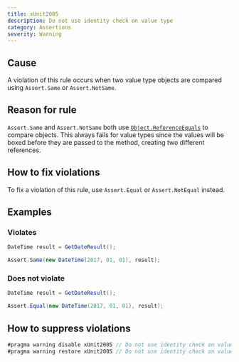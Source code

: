 ```yaml
---
title: xUnit2005
description: Do not use identity check on value type
category: Assertions
severity: Warning
---
```


## Cause

A violation of this rule occurs when two value type objects are compared using `Assert.Same` or `Assert.NotSame`.

## Reason for rule

`Assert.Same` and `Assert.NotSame` both use [`Object.ReferenceEquals`](https://msdn.microsoft.com/en-us/library/system.object.referenceequals.aspx) to compare objects. This always fails for value types since the values will be boxed before they are passed to the method, creating two different references.

## How to fix violations

To fix a violation of this rule, use `Assert.Equal` or `Assert.NotEqual` instead.

## Examples

### Violates

```csharp
DateTime result = GetDateResult();

Assert.Same(new DateTime(2017, 01, 01), result);
```

### Does not violate

```csharp
DateTime result = GetDateResult();

Assert.Equal(new DateTime(2017, 01, 01), result);
```

## How to suppress violations

```csharp
#pragma warning disable xUnit2005 // Do not use identity check on value type
#pragma warning restore xUnit2005 // Do not use identity check on value type
```
